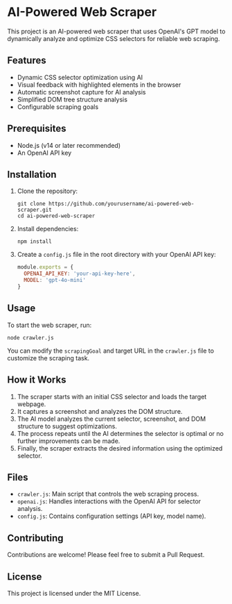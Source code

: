 # AI-Powered Web Scraper

This project is an AI-powered web scraper that uses OpenAI's GPT model to dynamically analyze and optimize CSS selectors for reliable web scraping.

## Features

- Dynamic CSS selector optimization using AI
- Visual feedback with highlighted elements in the browser
- Automatic screenshot capture for AI analysis
- Simplified DOM tree structure analysis
- Configurable scraping goals

## Prerequisites

- Node.js (v14 or later recommended)
- An OpenAI API key

## Installation

1. Clone the repository:

   ```
   git clone https://github.com/yourusername/ai-powered-web-scraper.git
   cd ai-powered-web-scraper
   ```

2. Install dependencies:

   ```
   npm install
   ```

3. Create a `config.js` file in the root directory with your OpenAI API key:
   ```javascript
   module.exports = {
     OPENAI_API_KEY: 'your-api-key-here',
     MODEL: 'gpt-4o-mini'
   }
   ```

## Usage

To start the web scraper, run:

```
node crawler.js
```

You can modify the `scrapingGoal` and target URL in the `crawler.js` file to customize the scraping task.

## How it Works

1. The scraper starts with an initial CSS selector and loads the target webpage.
2. It captures a screenshot and analyzes the DOM structure.
3. The AI model analyzes the current selector, screenshot, and DOM structure to suggest optimizations.
4. The process repeats until the AI determines the selector is optimal or no further improvements can be made.
5. Finally, the scraper extracts the desired information using the optimized selector.

## Files

- `crawler.js`: Main script that controls the web scraping process.
- `openai.js`: Handles interactions with the OpenAI API for selector analysis.
- `config.js`: Contains configuration settings (API key, model name).

## Contributing

Contributions are welcome! Please feel free to submit a Pull Request.

## License

This project is licensed under the MIT License.
